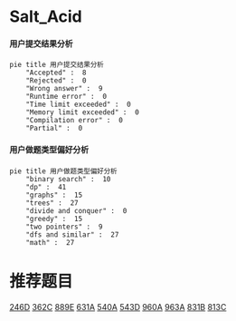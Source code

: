 # Salt_Acid

<!-- tabs:start -->



#### **用户提交结果分析**

```mermaid
pie title 用户提交结果分析
    "Accepted" :  8
    "Rejected" :  0
    "Wrong answer" :  9
    "Runtime error" :  0
    "Time limit exceeded" :  0
    "Memory limit exceeded" :  0
    "Compilation error" :  0
    "Partial" :  0
```

#### **用户做题类型偏好分析**

```mermaid
pie title 用户做题类型偏好分析
    "binary search" :  10
    "dp" :  41
    "graphs" :  15
    "trees" :  27
    "divide and conquer" :  0
    "greedy" :  15
    "two pointers" :  9
    "dfs and similar" :  27
    "math" :  27
```



<!-- tabs:end -->
# 推荐题目
[246D](https://codeforces.com/contest/246/problem/D)
[362C](https://codeforces.com/contest/362/problem/C)
[889E](https://codeforces.com/contest/889/problem/E)
[631A](https://codeforces.com/contest/631/problem/A)
[540A](https://codeforces.com/contest/540/problem/A)
[543D](https://codeforces.com/contest/543/problem/D)
[960A](https://codeforces.com/contest/960/problem/A)
[963A](https://codeforces.com/contest/963/problem/A)
[831B](https://codeforces.com/contest/831/problem/B)
[813C](https://codeforces.com/contest/813/problem/C)

